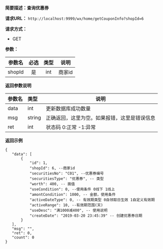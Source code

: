 **简要描述：查询优惠券** 

**请求URL：** 
` http://localhost:9999/wx/home/getCouponInfo?shopId=6 `

**请求方式：**
- GET

**参数：** 

| 参数名 | 必选 | 类型 | 说明 |
| :----: | :----: | :----: |  :----: |
| shopId | 是 | int |商家id |


 **返回参数说明** 
 
|参数名|类型|说明|
|:-----  |:-----|----- |
|data| int|更新数据库成功数量|
|msg|string|正确返回，这里为空。如果报错，这里是错误信息|
|ret|int|状态码 0:正常  -1:异常|


 **返回示例**
 ``` 
{
    "data": [
        {
            "id": 1,
            "shopId": 6, --商家id
            "securitiesNo": "C01", --优惠券编号
            "securitiesType": "优惠券", -- 类型
            "worth": 400, -- 面值
            "useCondition": 0, --使用条件 0线下 1线上
            "amontCondition": 1000, -- 金额，使用条件
            "activeDateType": 0, -- 有效期类型 0自领取日生效 1自定义有效期
            "activeRange": 10, --有效期范围(天)
            "useDesc": "满1000减400", -- 使用说明
            "createDate": "2019-03-20 23:45:39" -- 创建优惠券日期
        }
    ],
    "msg": "",
    "ret": 0,
    "count": 0
}
``` 